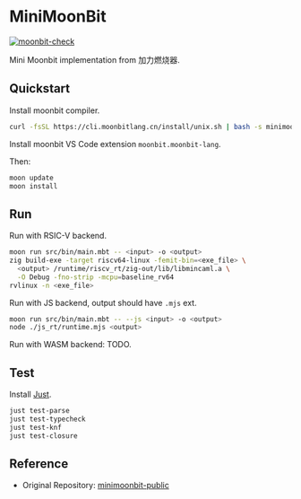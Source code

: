 # MiniMoonBit

[![moonbit-check](https://github.com/yjl9903/minimoonbit-moca/actions/workflows/moonbit.yml/badge.svg)](https://github.com/yjl9903/minimoonbit-moca/actions/workflows/moonbit.yml)

Mini Moonbit implementation from 加力燃烧器.

## Quickstart

Install moonbit compiler.

```bash
curl -fsSL https://cli.moonbitlang.cn/install/unix.sh | bash -s minimoonbit
```

Install moonbit VS Code extension `moonbit.moonbit-lang`.

Then:

```bash
moon update
moon install
```

## Run

Run with RSIC-V backend.

```bash
moon run src/bin/main.mbt -- <input> -o <output>
zig build-exe -target riscv64-linux -femit-bin=<exe_file> \
  <output> /runtime/riscv_rt/zig-out/lib/libmincaml.a \
  -O Debug -fno-strip -mcpu=baseline_rv64
rvlinux -n <exe_file>
```

Run with JS backend, output should have `.mjs` ext.

```bash
moon run src/bin/main.mbt -- --js <input> -o <output>
node ./js_rt/runtime.mjs <output>
```

Run with WASM backend: TODO.

## Test

Install [Just](https://github.com/casey/just?tab=readme-ov-file#packages).

```bash
just test-parse
just test-typecheck
just test-knf
just test-closure
```

## Reference

- Original Repository: [minimoonbit-public](https://github.com/moonbitlang/minimoonbit-public/tree/main)
